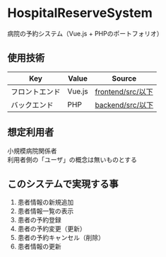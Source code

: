 # HospitalReserveSystem
病院の予約システム（Vue.js + PHPのポートフォリオ）

## 使用技術

|Key|Value|Source|
|---|---|---|
|フロントエンド|Vue.js|[frontend/src/以下](https://github.com/YanaPIIDXer/HospitalReserveSystem/tree/develop/frontend/src)|
|バックエンド|PHP|[backend/src/以下](https://github.com/YanaPIIDXer/HospitalReserveSystem/tree/develop/backend/src)|

## 想定利用者

小規模病院関係者  
利用者側の「ユーザ」の概念は無いものとする

## このシステムで実現する事

1. 患者情報の新規追加
2. 患者情報一覧の表示
3. 患者の予約登録
4. 患者の予約変更（更新）
5. 患者の予約キャンセル（削除）
6. 患者情報の更新
